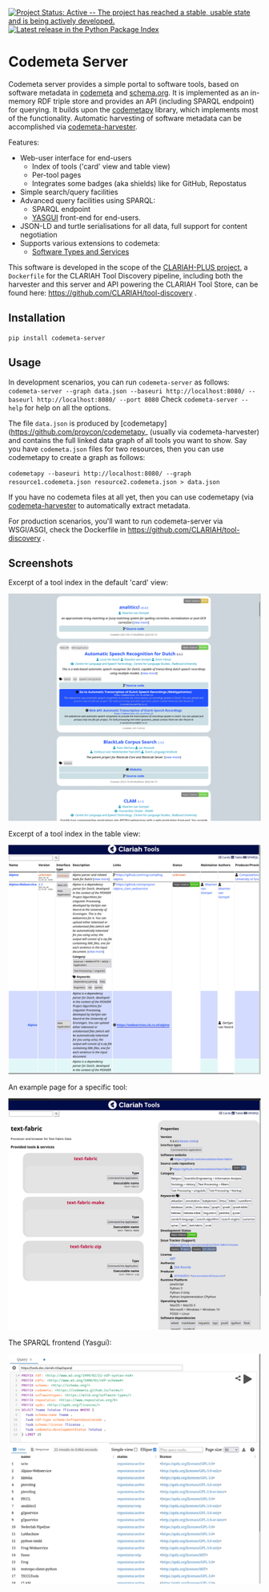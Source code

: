 [![Project Status: Active -- The project has reached a stable, usable state and is being actively developed.](https://www.repostatus.org/badges/latest/active.svg)](https://www.repostatus.org/#active)
[![Latest release in the Python Package Index](https://img.shields.io/pypi/v/codemeta-server)](https://pypi.org/project/codemeta-server/)

# Codemeta Server

Codemeta server provides a simple portal to software tools, based on software
metadata in [codemeta](https://codemeta.github.io) and
[schema.org](https://schema.org). It is implemented as an in-memory RDF triple
store and provides an API (including SPARQL endpoint) for querying. It builds
upon the [codemetapy](http://github.com/proycon/codemetapy) library, which
implements most of the functionality. Automatic harvesting of software metadata
can be accomplished via [codemeta-harvester](https://github.com/proycon/codemeta-harvester).

Features:

* Web-user interface for end-users
    * Index of tools ('card' view and table view)
    * Per-tool pages
    * Integrates some badges (aka shields) like for GitHub, Repostatus
* Simple search/query facilities
* Advanced query facilities using SPARQL:
    * SPARQL endpoint
    * [YASGUI](https://github.com/TriplyDB/YASGUI) front-end for end-users.
* JSON-LD and turtle serialisations for all data, full support for content negotiation
* Supports various extensions to codemeta:
    * [Software Types and Services](https://github.com/proycon/codemetapy#software-types-and-services)

This software is developed in the scope of the [CLARIAH-PLUS project](https://clariah.nl), a
`Dockerfile`  for the CLARIAH Tool Discovery pipeline, including both the
harvester and this server and API powering the CLARIAH Tool Store, can be found
here: https://github.com/CLARIAH/tool-discovery .

## Installation

`pip install codemeta-server`

## Usage

In development scenarios, you can run `codemeta-server` as follows:
`
codemeta-server --graph data.json --baseuri http://localhost:8080/ --baseurl http://localhost:8080/ --port 8080
`
Check ``codemeta-server --help`` for help on all the options.

The file `data.json` is produced by [codemetapy](https://github.com/proycon/codemetapy_ (usually via codemeta-harvester) and contains the full linked data graph of all tools you want to show.
Say you have ``codemeta.json`` files for  two resources, then you can use codemetapy to create a graph as follows:

``
codemetapy --baseuri http://localhost:8080/ --graph resource1.codemeta.json resource2.codemeta.json > data.json
``

If you have no codemeta files at all yet, then you can use codemetapy (via
[codemeta-harvester](https://github.com/proycon/codemeta-harvester) to automatically extract metadata.

For production scenarios, you'll want to run codemeta-server via WSGI/ASGI, check the Dockerfile in https://github.com/CLARIAH/tool-discovery .

## Screenshots

Excerpt of a tool index in the default 'card' view:

![Index - card view](screenshot_index_cards.jpg)

Excerpt of a tool index in the table view:

![Index - table view](screenshot_index_table.jpg)

An example page for a specific tool:

![Tool page](screenshot_page.jpg)

The SPARQL frontend (Yasgui):

![SPARQL frontend](screenshot_sparql.jpg)
